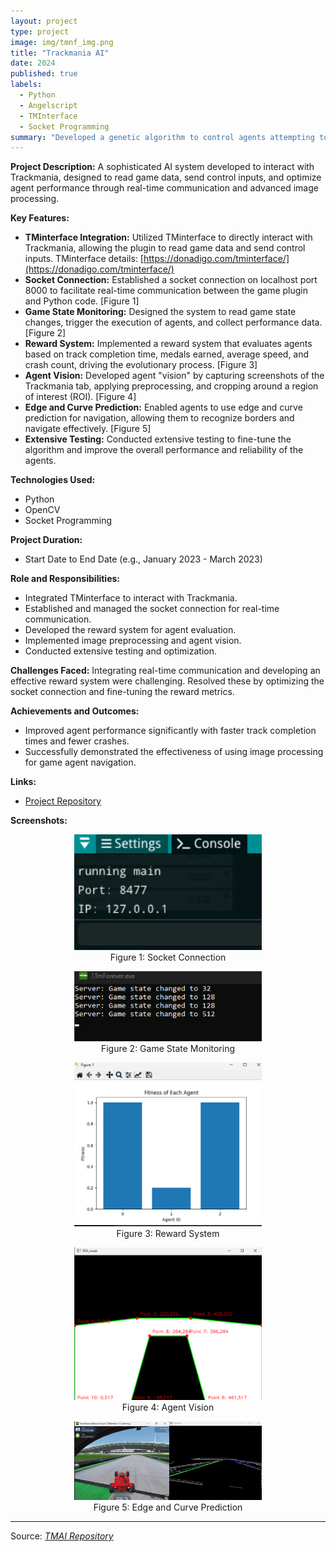 ```yaml
---
layout: project
type: project
image: img/tmnf_img.png
title: "Trackmania AI"
date: 2024
published: true
labels:
  - Python
  - Angelscript
  - TMInterface
  - Socket Programming
summary: "Developed a genetic algorithm to control agents attempting to complete a Trackmania map. The project focused on optimizing performance based on various metrics such as time taken, medal achieved, average speed, and crash count."
---
```

**Project Description:**
A sophisticated AI system developed to interact with Trackmania, designed to read game data, send control inputs, and optimize agent performance through real-time communication and advanced image processing.

**Key Features:**
- **TMinterface Integration:** Utilized TMinterface to directly interact with Trackmania, allowing the plugin to read game data and send control inputs. TMinterface details: [https://donadigo.com/tminterface/](https://donadigo.com/tminterface/)
- **Socket Connection:** Established a socket connection on localhost port 8000 to facilitate real-time communication between the game plugin and Python code. [Figure 1]
- **Game State Monitoring:** Designed the system to read game state changes, trigger the execution of agents, and collect performance data. [Figure 2]
- **Reward System:** Implemented a reward system that evaluates agents based on track completion time, medals earned, average speed, and crash count, driving the evolutionary process. [Figure 3]
- **Agent Vision:** Developed agent "vision" by capturing screenshots of the Trackmania tab, applying preprocessing, and cropping around a region of interest (ROI). [Figure 4]
- **Edge and Curve Prediction:** Enabled agents to use edge and curve prediction for navigation, allowing them to recognize borders and navigate effectively. [Figure 5]
- **Extensive Testing:** Conducted extensive testing to fine-tune the algorithm and improve the overall performance and reliability of the agents.

**Technologies Used:**
- Python
- OpenCV
- Socket Programming

**Project Duration:**
- Start Date to End Date (e.g., January 2023 - March 2023)

**Role and Responsibilities:**
- Integrated TMinterface to interact with Trackmania.
- Established and managed the socket connection for real-time communication.
- Developed the reward system for agent evaluation.
- Implemented image preprocessing and agent vision.
- Conducted extensive testing and optimization.

**Challenges Faced:**
Integrating real-time communication and developing an effective reward system were challenging. Resolved these by optimizing the socket connection and fine-tuning the reward metrics.

**Achievements and Outcomes:**
- Improved agent performance significantly with faster track completion times and fewer crashes.
- Successfully demonstrated the effectiveness of using image processing for game agent navigation.

**Links:**
- [Project Repository](#https://github.com/TH3Eimis/TMAI/tree/main)

**Screenshots:**
<p align="center">
  <img src="../img/tmai/port.png" alt="Socket Connection" width="300" />
  <br>Figure 1: Socket Connection
</p>
<p align="center">
  <img src="../img/tmai/state.png" alt="Game State Monitoring" width="300" />
  <br>Figure 2: Game State Monitoring
</p>
<p align="center">
  <img src="../img/tmai/fitness.png" alt="Reward System" width="300" />
  <br>Figure 3: Reward System
</p>
<p align="center">
  <img src="../img/tmai/roi.png" alt="Agent Vision" width="300" />
  <br>Figure 4: Agent Vision
</p>
<p align="center">
  <img src="../img/tmai/edge.png" alt="Edge and Curve Prediction" width="300" />
  <br>Figure 5: Edge and Curve Prediction
</p>

<hr>
Source: <a href="https://github.com/TH3Eimis/TMAI/tree/main"><i class="large github icon ">TMAI Repository</i></a>



